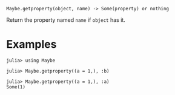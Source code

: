     Maybe.getproperty(object, name) -> Some(property) or nothing

Return the property named `name` if `object` has it.

# Examples

```jldoctest
julia> using Maybe

julia> Maybe.getproperty((a = 1,), :b)

julia> Maybe.getproperty((a = 1,), :a)
Some(1)
```
